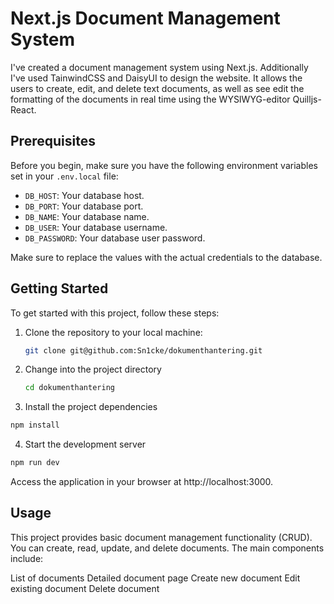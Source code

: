 # Next.js Document Management System

I've created a document management system using Next.js. Additionally I've used TainwindCSS and DaisyUI to design the website. It allows the users to create, edit, and delete text documents, as well as see edit the formatting of the documents in real time using the WYSIWYG-editor Quilljs-React.

## Prerequisites

Before you begin, make sure you have the following environment variables set in your `.env.local` file:

- `DB_HOST`: Your database host.
- `DB_PORT`: Your database port.
- `DB_NAME`: Your database name.
- `DB_USER`: Your database username.
- `DB_PASSWORD`: Your database user password.

Make sure to replace the values with the actual credentials to the database.

## Getting Started

To get started with this project, follow these steps:

1. Clone the repository to your local machine:
   ```sh
   git clone git@github.com:Sn1cke/dokumenthantering.git
   ```
2. Change into the project directory
   ```sh
   cd dokumenthantering
   ```
3. Install the project dependencies
```sh
npm install
```
4. Start the development server
```sh
npm run dev
```
Access the application in your browser at http://localhost:3000.

## Usage
This project provides basic document management functionality (CRUD). You can create, read, update, and delete documents. The main components include:

List of documents
Detailed document page
Create new document
Edit existing document
Delete document
